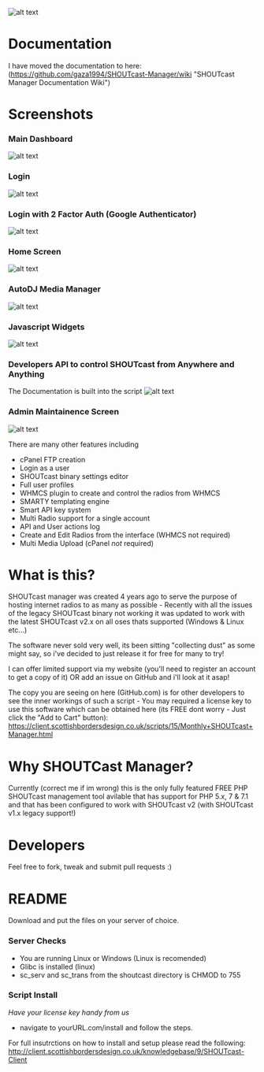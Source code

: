 ![alt text](https://scottishbordersdesign.co.uk/wp-content/themes/ScottishBordersDesignV3/images/logo-white.png "Scottish Borders Design Logo")

# Documentation #
I have moved the documentation to here: (https://github.com/gaza1994/SHOUTcast-Manager/wiki "SHOUTcast Manager Documentation Wiki")

# Screenshots #

### Main Dashboard ###
![alt text](https://scottishbordersdesign.co.uk/github/SHOUTcast-Manager/screenshots/dashboard.jpg "SHOUTcast Manager Screenshot")

### Login ###
![alt text](https://scottishbordersdesign.co.uk/github/SHOUTcast-Manager/screenshots/login.jpg "SHOUTcast Manager Screenshot")

### Login with 2 Factor Auth (Google Authenticator) ###
![alt text](https://scottishbordersdesign.co.uk/github/SHOUTcast-Manager/screenshots/login_2fa.jpg "SHOUTcast Manager Screenshot")

### Home Screen ###
![alt text](https://scottishbordersdesign.co.uk/github/SHOUTcast-Manager/screenshots/main_screen.jpg "SHOUTcast Manager Screenshot")

### AutoDJ Media Manager ###
![alt text](https://scottishbordersdesign.co.uk/github/SHOUTcast-Manager/screenshots/media_manager.jpg "SHOUTcast Manager Screenshot")

### Javascript Widgets ###
![alt text](https://scottishbordersdesign.co.uk/github/SHOUTcast-Manager/screenshots/widgets.jpg "SHOUTcast Manager Screenshot")

### Developers API to control SHOUTcast from Anywhere and Anything ###
The Documentation is built into the script
![alt text](https://scottishbordersdesign.co.uk/github/SHOUTcast-Manager/screenshots/api.jpg "SHOUTcast Manager Screenshot")

### Admin Maintainence Screen ###
![alt text](https://scottishbordersdesign.co.uk/github/SHOUTcast-Manager/screenshots/maintaince_screen.jpg "SHOUTcast Manager Screenshot")

There are many other features including 
 - cPanel FTP creation
 - Login as a user
 - SHOUTcast binary settings editor
 - Full user profiles
 - WHMCS plugin to create and control the radios from WHMCS
 - SMARTY templating engine
 - Smart API key system
 - Multi Radio support for a single account
 - API and User actions log
 - Create and Edit Radios from the interface (WHMCS not required)
 - Multi Media Upload (cPanel _not_ required)


# What is this? #
SHOUTcast manager was created 4 years ago to serve the purpose of hosting internet radios to as many as possible - Recently with all the issues of the legacy SHOUTcast binary not working it was updated to work with the latest SHOUTcast v2.x on all oses thats supported (Windows & Linux etc...) 

The software never sold very well, its been sitting "collecting dust" as some might say, so i've decided to just release it for free for many to try! 

I can offer limited support via my website (you'll need to register an account to get a copy of it) OR add an issue on GitHub and i'll look at it asap!

The copy you are seeing on here (GitHub.com) is for other developers to see the inner workings of such a script - You may required a license key to use this software which can be obtained here (its FREE dont worry - Just click the "Add to Cart" button): https://client.scottishbordersdesign.co.uk/scripts/15/Monthly+SHOUTcast+Manager.html


# Why SHOUTCast Manager? #
Currently (correct me if im wrong) this is the only fully featured FREE PHP SHOUTcast management tool avilable that has support for PHP 5.x, 7 & 7.1 and that has been configured to work with SHOUTcast v2 (with SHOUTcast v1.x legacy support!)

# Developers #
Feel free to fork, tweak and submit pull requests :)


# README #

Download and put the files on your server of choice.

### Server Checks ###

* You are running Linux or Windows (Linux is recomended)
* Glibc is installed (linux)
* sc_serv and sc_trans from the shoutcast directory is CHMOD to 755

### Script Install ###

_Have your license key handy from us_

* navigate to yourURL.com/install and follow the steps.

For full insutrctions on how to install and setup please read the following: http://client.scottishbordersdesign.co.uk/knowledgebase/9/SHOUTcast-Client
